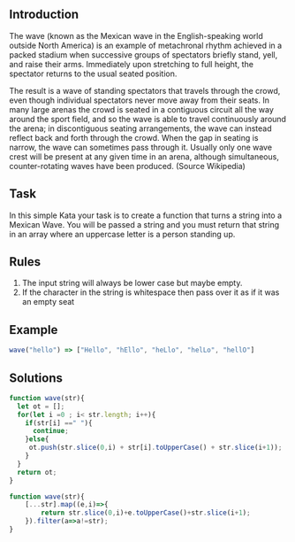 ## Introduction

The wave (known as the Mexican wave in the English-speaking world outside North America) is an example of metachronal rhythm achieved in a packed stadium when successive groups of spectators briefly stand, yell, and raise their arms. Immediately upon stretching to full height, the spectator returns to the usual seated position.

The result is a wave of standing spectators that travels through the crowd, even though individual spectators never move away from their seats. In many large arenas the crowd is seated in a contiguous circuit all the way around the sport field, and so the wave is able to travel continuously around the arena; in discontiguous seating arrangements, the wave can instead reflect back and forth through the crowd. When the gap in seating is narrow, the wave can sometimes pass through it. Usually only one wave crest will be present at any given time in an arena, although simultaneous, counter-rotating waves have been produced. (Source Wikipedia)

## Task
In this simple Kata your task is to create a function that turns a string into a Mexican Wave. You will be passed a string and you must return that string in an array where an uppercase letter is a person standing up. 

## Rules
1.  The input string will always be lower case but maybe empty.
2.  If the character in the string is whitespace then pass over it as if it was an empty seat

## Example
```javascript 
wave("hello") => ["Hello", "hEllo", "heLlo", "helLo", "hellO"]
```

## Solutions

```javascript
function wave(str){
  let ot = [];
  for(let i =0 ; i< str.length; i++){
    if(str[i] ==" "){
      continue;
    }else{
     ot.push(str.slice(0,i) + str[i].toUpperCase() + str.slice(i+1));
    }
  }
  return ot;
}
```

```javascript
function wave(str){
    [...str].map((e,i)=>{ 
        return str.slice(0,i)+e.toUpperCase()+str.slice(i+1);
    }).filter(a=>a!=str);
}
```
